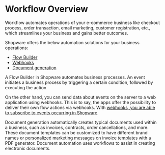 # Workflow Overview

Workflow automates operations of your e-commerce business like checkout process, order transaction, email marketing, customer registration, etc., which streamlines your business and gains better outcomes.

Shopware offers the below automation solutions for your business operations:

* [Flow Builder](https://developer.shopware.com/docs/concepts/framework/flow-concept)
* [Webhooks](https://developer.shopware.com/docs/resources/references/adr/app/2022-04-19-integrate-app-into-flow-action#webhooks)
* [Document generation](https://developer.shopware.com/docs/guides/plugins/plugins/checkout/document/add-custom-document-type#adding-a-generator)

A Flow Builder in Shopware automates business processes. An event initiates a business process by triggering a certain condition, followed by executing the action.

On the other hand, you can send data about events on the server to a web application using webhooks. This is to say, the apps offer the possibility to deliver their own flow actions via webhooks. With [webhooks, you are able to subscribe to events occurring in Shopware](https://developer.shopware.com/docs/guides/plugins/apps/app-base-guide#webhooks).

Document generation automatically creates typical documents used within a business, such as invoices, contracts, order cancellations, and more. These document templates can be customized to have different brand names or personalized marketing messages on invoice templates with a PDF generator. Document automation uses workflows to assist in creating electronic documents.
